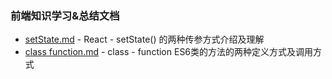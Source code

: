 ### 前端知识学习&总结文档

* [setState.md](https://github.com/gonghongchen/docs/blob/master/setState.md) - React - setState() 的两种传参方式介绍及理解
* [class function.md](https://github.com/gonghongchen/docs/blob/master/class%20function.md) - class - function ES6类的方法的两种定义方式及调用方式